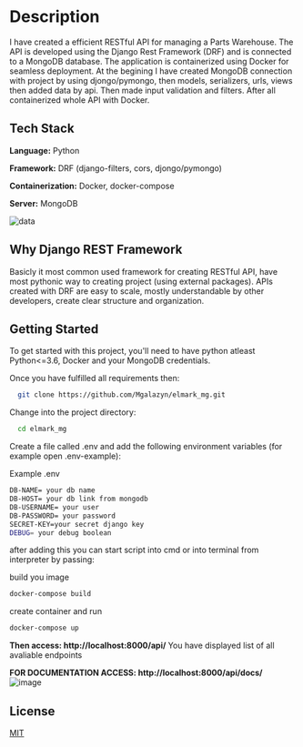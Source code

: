 
# Description
I have created a efficient RESTful API for managing a Parts Warehouse. The API is developed using the Django Rest Framework (DRF) and is connected to a MongoDB database. The application is containerized using Docker for seamless deployment. 
At the begining I have created MongoDB connection with project by using djongo/pymongo, then models, serializers, urls, views then added data by api. Then made input validation and filters. After all containerized whole API with Docker. 
## Tech Stack

**Language:** Python

**Framework:** DRF (django-filters, cors, djongo/pymongo)

**Containerization:** Docker, docker-compose

**Server:** MongoDB

![data](https://github.com/Mgalazyn/elmark_mg/assets/91530764/367bf26e-fb41-4783-9a97-0de75c7811b2)


## Why Django REST Framework
Basicly it most common used framework for creating RESTful API, have most pythonic way to creating project (using external packages). APIs created with DRF are easy to scale, mostly understandable by other developers, create clear structure and organization.
## Getting Started

To get started with this project, you'll need to have python atleast Python<=3.6, Docker and your MongoDB credentials.

Once you have fulfilled all requirements then:

```bash
  git clone https://github.com/Mgalazyn/elmark_mg.git
```

Change into the project directory:

```bash
  cd elmark_mg
```

Create a file called .env and add the following environment variables (for example open .env-example):

Example .env
```bash
DB-NAME= your db name
DB-HOST= your db link from mongodb
DB-USERNAME= your user
DB-PASSWORD= your password 
SECRET-KEY=your secret django key
DEBUG= your debug boolean
```

after adding this you can start script into cmd or into terminal from interpreter by passing:

build you image
```bash
docker-compose build
```
create container and run
```bash
docker-compose up
```

**Then access: http://localhost:8000/api/**
You have displayed list of all avaliable endpoints

**FOR DOCUMENTATION ACCESS: http://localhost:8000/api/docs/**
![image](https://github.com/Mgalazyn/elmark_mg/assets/91530764/ce7fd798-b394-4c5d-a1e5-870b1d4b23af)

## License

[MIT](https://choosealicense.com/licenses/mit/)

